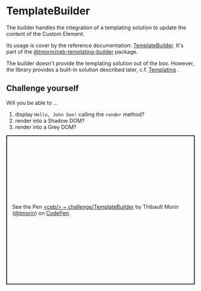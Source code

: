 # TemplateBuilder

The builder handles the integration of a templating solution to update the content of the Custom Element.

Its usage is cover by the reference documentation: [TemplateBuilder](../api/classes/_tmorin_ceb_templating_builder.TemplateBuilder.html).
It's part of the [@tmorin/ceb-templating-builder](https://www.npmjs.com/package/@tmorin/ceb-templating-builder) package.

The builder doesn't provide the templating solution out of the box.
However, the library provides a built-in solution described later, c.f. [Templating](../templating/README.md) .

## Challenge yourself

Will you be able to ...
1. display `Hello, John Doe!` calling the `render` method?
2. render into a Shadow DOM?
3. render into a Grey DOM?

<p class="codepen" data-height="400" data-theme-id="light" data-default-tab="js,result" data-slug-hash="ExmLQYE" data-editable="true" data-user="tmorin" style="height: 400px; box-sizing: border-box; display: flex; align-items: center; justify-content: center; border: 2px solid; margin: 1em 0; padding: 1em;">
  <span>See the Pen <a href="https://codepen.io/tmorin/pen/ExmLQYE">
  &lt;ceb/&gt; ~ challenge/TemplateBuilder</a> by Thibault Morin (<a href="https://codepen.io/tmorin">@tmorin</a>)
  on <a href="https://codepen.io">CodePen</a>.</span>
</p>
<script async src="https://cpwebassets.codepen.io/assets/embed/ei.js"></script>
